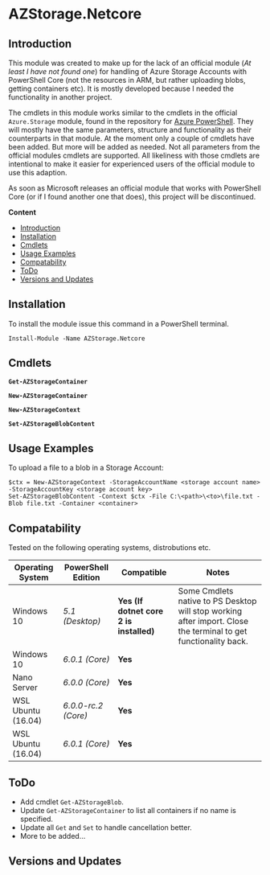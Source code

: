﻿# AZStorage.Netcore

## <a name=intro>Introduction</a>

This module was created to make up for the lack of an official module (*At least I have not found one*) for handling of Azure Storage Accounts with PowerShell Core
(not the resources in ARM, but rather uploading blobs, getting containers etc). It is mostly developed because I needed the functionality in another project.

The cmdlets in this module works similar to the cmdlets in the official `Azure.Storage` module, found in the repository for [Azure PowerShell](https://github.com/Azure/azure-powershell). They will mostly have the same parameters, structure and functionality as their counterparts in that module. 
At the moment only a couple of cmdlets have been added. But more will be added as needed. Not all parameters from the official modules cmdlets are supported. All likeliness with those cmdlets are intentional to make it easier for experienced users of the official module
to use this adaption.

As soon as Microsoft releases an official module that works with PowerShell Core (or if I found another one that does), this project will be discontinued.


**Content**

* [Introduction](#intro)
* [Installation](#install)
* [Cmdlets](#cmdlets)
* [Usage Examples](#usage)
* [Compatability](#compatability)
* [ToDo](#todo)
* [Versions and Updates](#version)


## <a name=install>Installation</a>

To install the module issue this command in a PowerShell terminal.

```
Install-Module -Name AZStorage.Netcore
```

## <a name="cmdlets">Cmdlets</a>

**`Get-AZStorageContainer`**


**`New-AZStorageContainer`**


**`New-AZStorageContext`**


**`Set-AZStorageBlobContent`**


## <a name=usage>Usage Examples</a>

To upload a file to a blob in a Storage Account:

```
$ctx = New-AZStorageContext -StorageAccountName <storage account name> -StorageAccountKey <storage account key>
Set-AZStorageBlobContent -Context $ctx -File C:\<path>\<to>\file.txt -Blob file.txt -Container <container>
```

## <a name=compatability>Compatability</a>

Tested on the following operating systems, distrobutions etc.

| Operating System    | PowerShell Edition  | Compatible                              | Notes                                                                                                           |
|---------------------|---------------------|-----------------------------------------|-----------------------------------------------------------------------------------------------------------------|
| Windows 10          | *5.1 (Desktop)*     | **Yes (If dotnet core 2 is installed)** | Some Cmdlets native to PS Desktop will stop working after import. Close the terminal to get functionality back. |
| Windows 10          | *6.0.1 (Core)*      | **Yes**                                 |                                                                                                                 |
| Nano Server         | *6.0.0 (Core)*      | **Yes**                                 |                                                                                                                 |
| WSL Ubuntu (16.04)  | *6.0.0-rc.2 (Core)* | **Yes**                                 |                                                                                                                 |
| WSL Ubuntu (16.04)  | *6.0.1 (Core)*      | **Yes**                                 |                                                                                                                 |


## <a name=todo>ToDo</a>

* Add cmdlet `Get-AZStorageBlob`.
* Update `Get-AZStorageContainer` to list all containers if no name is specified. 
* Update all `Get` and `Set` to handle cancellation better.
* More to be added...


## <a name=version>Versions and Updates</a>
